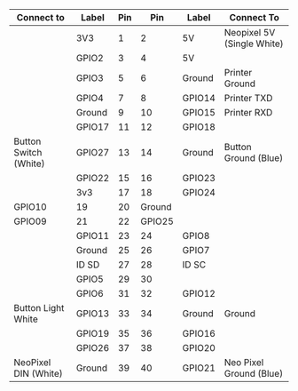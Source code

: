 | Connect to | Label | Pin | Pin | Label | Connect To |
|---|---|---|---|---|---|
||3V3|1|2|5V| Neopixel 5V (Single White)|
||GPIO2|3|4|5V||
||GPIO3|5|6|Ground|Printer Ground|
||GPIO4|7|8|GPIO14|Printer TXD|
||Ground|9|10|GPIO15|Printer RXD|
||GPIO17|11|12|GPIO18||
|Button Switch (White)|GPIO27|13|14|Ground|Button Ground (Blue)|
||GPIO22|15|16|GPIO23||
||3v3|17|18|GPIO24||
|GPIO10|19|20|Ground||
|GPIO09|21|22|GPIO25||
||GPIO11|23|24|GPIO8||
||Ground|25|26|GPIO7||
||ID SD|27|28|ID SC||
||GPIO5|29|30||
||GPIO6|31|32|GPIO12||
|Button Light White|GPIO13|33|34|Ground|Ground|Button Light Blue|
||GPIO19|35|36|GPIO16||
||GPIO26|37|38|GPIO20||
|NeoPixel DIN (White)|Ground|39|40|GPIO21|Neo Pixel Ground (Blue)|
